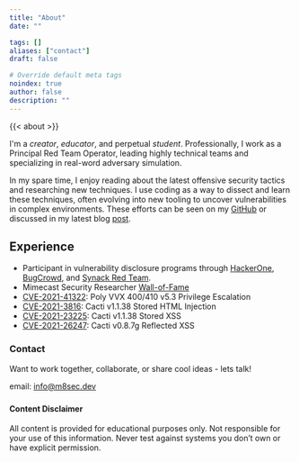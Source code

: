 ```yaml
---
title: "About"
date: ""

tags: []
aliases: ["contact"]
draft: false

# Override default meta tags
noindex: true
author: false
description: ""
---
```


{{< about >}}


I'm a *creator*, *educator*, and perpetual *student*. Professionally, I work as a Principal Red Team Operator, leading highly technical teams and specializing in real-word adversary simulation.

In my spare time, I enjoy reading about the latest offensive security tactics and researching new techniques. I use coding as a way to dissect and learn these techniques, often evolving into new tooling to uncover vulnerabilities in complex environments. These efforts can be seen on my [GitHub](https://github.com/m8sec) or discussed in my latest blog [post](/posts/). 


## Experience
* Participant in vulnerability disclosure programs through [HackerOne](https://hackerone.com), [BugCrowd](https://bugcrowd.com), and [Synack Red Team](https://www.synack.com/).
* Mimecast Security Researcher [Wall-of-Fame](https://www.mimecast.com/responsible-disclosure/)
* [CVE-2021-41322](https://cve.mitre.org/cgi-bin/cvename.cgi?name=CVE-2021-41322): Poly VVX 400/410 v5.3 Privilege Escalation
* [CVE-2021-3816](https://bugzilla.redhat.com/show_bug.cgi?id=2042284): Cacti v1.1.38 Stored HTML Injection
* [CVE-2021-23225](https://bugzilla.redhat.com/show_bug.cgi?id=2042289): Cacti v1.1.38 Stored XSS
* [CVE-2021-26247](https://bugzilla.redhat.com/show_bug.cgi?id=2042292): Cacti v0.8.7g Reflected XSS


###
### Contact
Want to work together, collaborate, or share cool ideas - lets talk!

email: [info@m8sec.dev](mailto:info@m8sec.dev)


###
#### Content Disclaimer
All content is provided for educational purposes only. Not responsible for your use of this information. Never test 
against systems you don’t own or have explicit permission.
